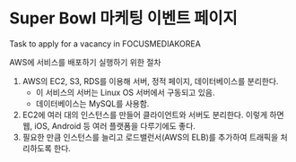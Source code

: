 # Super Bowl 마케팅 이벤트 페이지 
Task to apply for a vacancy in FOCUSMEDIAKOREA

AWS에 서비스를 배포하기 실행하기 위한 절차 

1. AWS의 EC2, S3, RDS를 이용해 서버, 정적 페이지, 데이터베이스를 분리한다.
   - 이 서비스의 서버는 Linux OS 서버에서 구동되고 있음.
   - 데이터베이스는 MySQL를 사용함.
2. EC2에 여러 대의 인스턴스를 만들어 클라이언트와 서버도 분리한다. 이렇게 하면 웹, iOS, Android 등 여러 플랫폼을 다루기에도 좋다.
3. 필요한 만큼 인스턴스를 늘리고 로드밸런서(AWS의 ELB)를 추가하여 트래픽을 처리하도록 한다.

